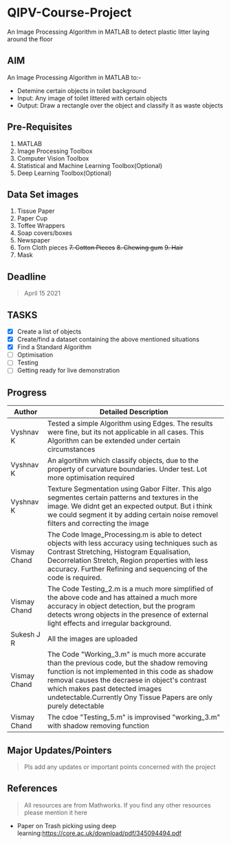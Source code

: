 # QIPV-Course-Project
An Image Processing Algorithm in MATLAB to detect plastic litter laying around the floor 

## AIM
An Image Processing Algorithm in MATLAB to:-
* Detemine certain objects in toilet background
* Input: Any image of toilet littered with certain objects
* Output: Draw a rectangle over the object and classify it as waste objects

## Pre-Requisites
1. MATLAB
2. Image Processing Toolbox
3. Computer Vision Toolbox
4. Statistical and Machine Learning Toolbox(Optional)
5. Deep Learning Toolbox(Optional)

## Data Set images
1. Tissue Paper
2. Paper Cup
3. Toffee Wrappers
4. Soap covers/boxes
5. Newspaper
6. Torn Cloth pieces
~~7. Cotton Pieces~~
~~8. Chewing gum~~
~~9. Hair~~
10. Mask

## Deadline

> April 15 2021

## TASKS
- [x] Create a list of objects
- [x] Create/find a dataset containing the above mentioned situations
- [x] Find a Standard Algorithm
- [ ] Optimisation
- [ ] Testing
- [ ] Getting ready for live demonstration

## Progress
|  Author  |  Detailed Description |
|----------|  -------------------- |
|  Vyshnav K  | Tested a simple Algorithm using Edges. The results were fine, but its not applicable in all cases. This Algorithm can be extended under certain circumstances |
|  Vyshnav K  | An algortihm which classify objects, due to the property of curvature boundaries. Under test. Lot more optimisation required |
|  Vyshnav K  | Texture Segmentation using Gabor Filter. This algo segmentes certain patterns and textures in the image. We didnt get an expected output. But i think we could segment it by adding certain noise removel filters and correcting the image |
| Vismay Chand| The Code Image_Processing.m is able to detect objects with less accuracy using techniques such as Contrast Stretching, Histogram Equalisation, Decorrelation Stretch, Region properties with less accuracy. Further Refining and sequencing of the code is required. |
| Vismay Chand| The Code Testing_2.m is a much more simplified of the above code and has attained a much more accuracy in object detection, but the program detects wrong objects in the presence of external light effects and irregular background.
|  Sukesh J R  | All the images are uploaded |
| Vismay Chand | The Code "Working_3.m" is much more accurate than the previous code, but the shadow removing function is not implemented in this code as shadow removal causes the decraese in object's contrast which makes past detected images undetectable.Currently Ony Tissue Papers are only purely detectable |
| Vismay Chand | The cdoe "Testing_5.m" is improvised "working_3.m" with shadow removing function|
## Major Updates/Pointers

> Pls add any updates or important points concerned with the project

## References

> All resources are from Mathworks. If you find any other resources please mention it here

- Paper on Trash picking using deep learning:https://core.ac.uk/download/pdf/345094494.pdf
